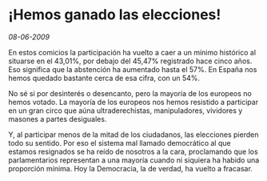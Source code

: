 ¡Hemos ganado las elecciones!
=============================

_08-06-2009_

En estos comicios la participación ha vuelto a caer a un mínimo histórico al situarse en el 43,01%, por debajo del 45,47% registrado hace cinco años. Eso significa que la abstención ha aumentado hasta el 57%. En España nos hemos quedado bastante cerca de esa cifra, con un 54%.

No sé si por desinterés o desencanto, pero la mayoría de los europeos no hemos votado. La mayoría de los europeos nos hemos resistido a participar en un gran circo que aúna ultraderechistas, manipuladores, vividores y masones a partes desiguales.

Y, al participar menos de la mitad de los ciudadanos, las elecciones pierden todo su sentido. Por eso el sistema mal llamado democrático al que estamos resignados se ha reído de nosotros a la cara, proclamando que los parlamentarios representan a una mayoría cuando ni siquiera ha habido una proporción mínima. Hoy la Democracia, la de verdad, ha vuelto a fracasar.